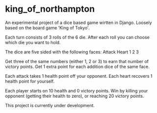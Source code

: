 king_of_northampton
===================
An experimental project of a dice based game wirtten in Django. Loosely based on the board game 'King of Tokyo'.

Each turn consists of 3 rolls of the 6 die. After each roll you can choose which die you want to hold.

The dice are five sided with the following faces:
Attack
Heart
1
2
3

Get three of the same numbers (eiither 1, 2 or 3) to earn that number of victory points. Get 1 extra point for each addition dice of the same face.

Each attack takes 1 health point off your opponent. Each heart recovers 1 health point for yourself.

Each player starts on 10 health and 0 victory points. Win by killing your opponent (getting their health to zero), or reaching 20 victory points.

This project is currently under development.
